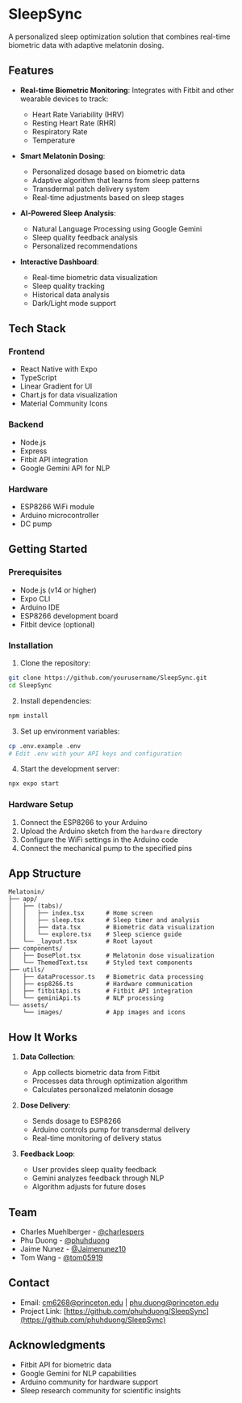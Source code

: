 # SleepSync

A personalized sleep optimization solution that combines real-time biometric data with adaptive melatonin dosing.

## Features

- **Real-time Biometric Monitoring**: Integrates with Fitbit and other wearable devices to track:

  - Heart Rate Variability (HRV)
  - Resting Heart Rate (RHR)
  - Respiratory Rate
  - Temperature

- **Smart Melatonin Dosing**:

  - Personalized dosage based on biometric data
  - Adaptive algorithm that learns from sleep patterns
  - Transdermal patch delivery system
  - Real-time adjustments based on sleep stages

- **AI-Powered Sleep Analysis**:

  - Natural Language Processing using Google Gemini
  - Sleep quality feedback analysis
  - Personalized recommendations

- **Interactive Dashboard**:
  - Real-time biometric data visualization
  - Sleep quality tracking
  - Historical data analysis
  - Dark/Light mode support

## Tech Stack

### Frontend

- React Native with Expo
- TypeScript
- Linear Gradient for UI
- Chart.js for data visualization
- Material Community Icons

### Backend

- Node.js
- Express
- Fitbit API integration
- Google Gemini API for NLP

### Hardware

- ESP8266 WiFi module
- Arduino microcontroller
- DC pump

## Getting Started

### Prerequisites

- Node.js (v14 or higher)
- Expo CLI
- Arduino IDE
- ESP8266 development board
- Fitbit device (optional)

### Installation

1. Clone the repository:

```bash
git clone https://github.com/yourusername/SleepSync.git
cd SleepSync
```

2. Install dependencies:

```bash
npm install
```

3. Set up environment variables:

```bash
cp .env.example .env
# Edit .env with your API keys and configuration
```

4. Start the development server:

```bash
npx expo start
```

### Hardware Setup

1. Connect the ESP8266 to your Arduino
2. Upload the Arduino sketch from the `hardware` directory
3. Configure the WiFi settings in the Arduino code
4. Connect the mechanical pump to the specified pins

## App Structure

```
Melatonin/
├── app/
│   ├── (tabs)/
│   │   ├── index.tsx      # Home screen
│   │   ├── sleep.tsx      # Sleep timer and analysis
│   │   ├── data.tsx       # Biometric data visualization
│   │   └── explore.tsx    # Sleep science guide
│   └── _layout.tsx        # Root layout
├── components/
│   ├── DosePlot.tsx       # Melatonin dose visualization
│   └── ThemedText.tsx     # Styled text components
├── utils/
│   ├── dataProcessor.ts   # Biometric data processing
│   ├── esp8266.ts         # Hardware communication
│   ├── fitbitApi.ts       # Fitbit API integration
│   └── geminiApi.ts       # NLP processing
└── assets/
    └── images/            # App images and icons
```

## How It Works

1. **Data Collection**:

   - App collects biometric data from Fitbit
   - Processes data through optimization algorithm
   - Calculates personalized melatonin dosage

2. **Dose Delivery**:

   - Sends dosage to ESP8266
   - Arduino controls pump for transdermal delivery
   - Real-time monitoring of delivery status

3. **Feedback Loop**:
   - User provides sleep quality feedback
   - Gemini analyzes feedback through NLP
   - Algorithm adjusts for future doses

## Team

- Charles Muehlberger - [@charlespers](https://github.com/charlespers)
- Phu Duong - [@phuhduong](https://github.com/phuhduong)
- Jaime Nunez - [@Jaimenunez10](https://github.com/Jaimenunez10)
- Tom Wang - [@tom05919](https://github.com/tom05919)

## Contact

- Email: cm6268@princeton.edu | phu.duong@princeton.edu
- Project Link: [https://github.com/phuhduong/SleepSync](https://github.com/phuhduong/SleepSync)

## Acknowledgments

- Fitbit API for biometric data
- Google Gemini for NLP capabilities
- Arduino community for hardware support
- Sleep research community for scientific insights
